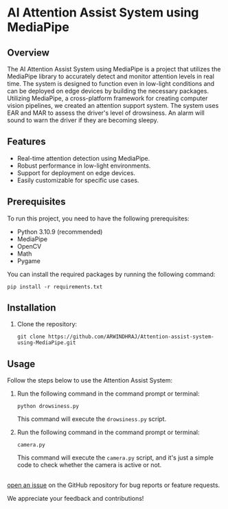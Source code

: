 # AI Attention Assist System using MediaPipe


## Overview

The AI Attention Assist System using MediaPipe is a project that utilizes the MediaPipe library to accurately detect and monitor attention levels in real time. The system is designed to function even in low-light conditions and can be deployed on edge devices by building the necessary packages. Utilizing MediaPipe, a cross-platform framework for creating computer vision pipelines, we created an attention support system. The system uses EAR and MAR to assess the driver's level of drowsiness. An alarm will sound to warn the driver if they are becoming sleepy.

## Features
- Real-time attention detection using MediaPipe.
- Robust performance in low-light environments.
- Support for deployment on edge devices.
- Easily customizable for specific use cases.

## Prerequisites
To run this project, you need to have the following prerequisites:

- Python 3.10.9 (recommended)
- MediaPipe
- OpenCV
- Math
- Pygame

You can install the required packages by running the following command:

```shell
pip install -r requirements.txt
```

## Installation
1. Clone the repository:
   ```shell
   git clone https://github.com/ARWINDHRAJ/Attention-assist-system-using-MediaPipe.git
   ```

## Usage
Follow the steps below to use the Attention Assist System:

1. Run the following command in the command prompt or terminal:
   ```shell
   python drowsiness.py
   ```
   This command will execute the `drowsiness.py` script.

2. Run the following command in the command prompt or terminal:
   ```shell
   camera.py
   ```
   This command will execute the `camera.py` script, and it's just a simple code to check whether the camera is active or not.

##

[open an issue](https://github.com/ARWINDHRAJ/Attention-assist-system-using-MediaPipe/issues) on the GitHub repository for bug reports or feature requests.

We appreciate your feedback and contributions!
